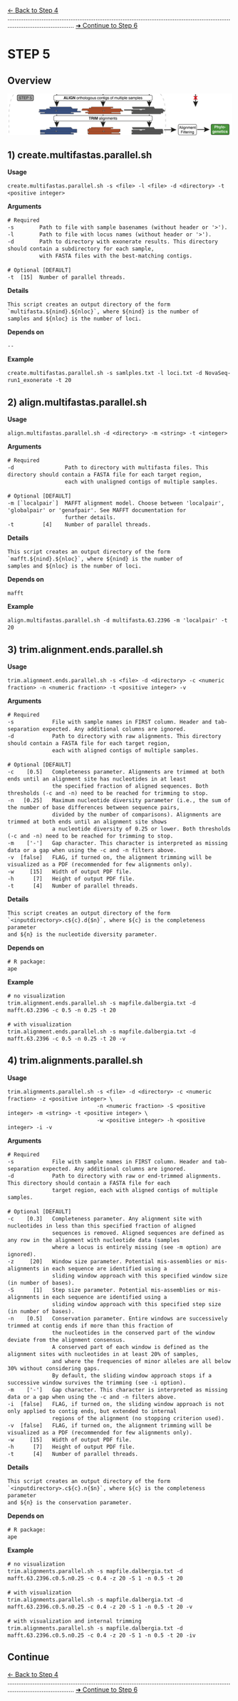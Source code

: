 [← Back to Step 4](Step4_Sample_and_Locus_Filtering.md) ................................................................................................................................................................. [➜ Continue to Step 6](Step6_Merge_Overlapping_Alignments.md)


# STEP 5

## Overview
![Step.png](https://raw.githubusercontent.com/scrameri/CaptureAl/master/tutorial/CaptureAl_Step5.png)


## 1) create.multifastas.parallel.sh

**Usage**
```
create.multifastas.parallel.sh -s <file> -l <file> -d <directory> -t <positive integer>
```

**Arguments**
```
# Required
-s        Path to file with sample basenames (without header or '>').
-l        Path to file with locus names (without header or '>').
-d        Path to directory with exonerate results. This directory should contain a subdirectory for each sample,
          with FASTA files with the best-matching contigs.

# Optional [DEFAULT]
-t  [15]  Number of parallel threads.
```

**Details**
```
This script creates an output directory of the form `multifasta.${nind}.${nloc}`, where ${nind} is the number of 
samples and ${nloc} is the number of loci.
```

**Depends on**
```
--
```


**Example**
```
create.multifastas.parallel.sh -s samlples.txt -l loci.txt -d NovaSeq-run1_exonerate -t 20
```


## 2) align.multifastas.parallel.sh


**Usage**
```
align.multifastas.parallel.sh -d <directory> -m <string> -t <integer>
```

**Arguments**
```
# Required
-d                Path to directory with multifasta files. This directory should contain a FASTA file for each target region,
                  each with unaligned contigs of multiple samples.

# Optional [DEFAULT]
-m [`localpair`]  MAFFT alignment model. Choose between 'localpair', 'globalpair' or 'genafpair'. See MAFFT documentation for
                  further details.
-t         [4]    Number of parallel threads.
```

**Details**
```
This script creates an output directory of the form `mafft.${nind}.${nloc}`, where ${nind} is the number of 
samples and ${nloc} is the number of loci.
```


**Depends on**
```
mafft
```


**Example**
```
align.multifastas.parallel.sh -d multifasta.63.2396 -m 'localpair' -t 20
```


## 3) trim.alignment.ends.parallel.sh


**Usage**
```
trim.alignment.ends.parallel.sh -s <file> -d <directory> -c <numeric fraction> -n <numeric fraction> -t <positive integer> -v
```

**Arguments**
```
# Required
-s            File with sample names in FIRST column. Header and tab-separation expected. Any additional columns are ignored.
-d            Path to directory with raw alignments. This directory should contain a FASTA file for each target region,
              each with aligned contigs of multiple samples.

# Optional [DEFAULT]
-c    [0.5]   Completeness parameter. Alignments are trimmed at both ends until an alignment site has nucleotides in at least
              the specified fraction of aligned sequences. Both thresholds (-c and -n) need to be reached for trimming to stop.
-n   [0.25]   Maximum nucleotide diversity parameter (i.e., the sum of the number of base differences between sequence pairs,
              divided by the number of comparisons). Alignments are trimmed at both ends until an alignment site shows
              a nucleotide diversity of 0.25 or lower. Both thresholds (-c and -n) need to be reached for trimming to stop.
-m    ['-']   Gap character. This character is interpreted as missing data or a gap when using the -c and -n filters above.
-v  [false]   FLAG, if turned on, the alignment trimming will be visualized as a PDF (recommended for few alignments only).
-w     [15]   Width of output PDF file.
-h      [7]   Height of output PDF file.
-t      [4]   Number of parallel threads.

```

**Details**
```
This script creates an output directory of the form `<inputdirectory>.c${c}.d{$n}`, where ${c} is the completeness parameter
and ${n} is the nucleotide diversity parameter.
```

**Depends on**
```
# R package:
ape
```


**Example**
```
# no visualization
trim.alignment.ends.parallel.sh -s mapfile.dalbergia.txt -d mafft.63.2396 -c 0.5 -n 0.25 -t 20

# with visualization
trim.alignment.ends.parallel.sh -s mapfile.dalbergia.txt -d mafft.63.2396 -c 0.5 -n 0.25 -t 20 -v
```

## 4) trim.alignments.parallel.sh


**Usage**
```
trim.alignments.parallel.sh -s <file> -d <directory> -c <numeric fraction> -z <positive integer> \
                            -n <numeric fraction> -S <positive integer> -m <string> -t <positive integer> \
                            -w <positive integer> -h <positive integer> -i -v
```

**Arguments**
```
# Required
-s            File with sample names in FIRST column. Header and tab-separation expected. Any additional columns are ignored.
-d            Path to directory with raw or end-trimmed alignments. This directory should contain a FASTA file for each
              target region, each with aligned contigs of multiple samples.

# Optional [DEFAULT]
-c    [0.3]   Completeness parameter. Any alignment site with nucleotides in less than this specified fraction of aligned
              sequences is removed. Aligned sequences are defined as any row in the alignment with nucleotide data (samples
              where a locus is entirely missing (see -m option) are ignored).
-z     [20]   Window size parameter. Potential mis-assemblies or mis-alignments in each sequence are identified using a
              sliding window approach with this specified window size (in number of bases). 
-S      [1]   Step size parameter. Potential mis-assemblies or mis-alignments in each sequence are identified using a
              sliding window approach with this specified step size (in number of bases). 
-n    [0.5]   Conservation parameter. Entire windows are successively trimmed at contig ends if more than this fraction of
              the nucleotides in the conserved part of the window deviate from the alignment consensus. 
              A conserved part of each window is defined as the alignment sites with nucleotides in at least 20% of samples,
              and where the frequencies of minor alleles are all below 30% without considering gaps.
              By default, the sliding window approach stops if a successive window survives the trimming (see -i option).
-m    ['-']   Gap character. This character is interpreted as missing data or a gap when using the -c and -n filters above.
-i  [false]   FLAG, if turned on, the sliding window approach is not only applied to contig ends, but extended to internal
              regions of the alignment (no stopping criterion used).
-v  [false]   FLAG, if turned on, the alignment trimming will be visualized as a PDF (recommended for few alignments only).
-w     [15]   Width of output PDF file.
-h      [7]   Height of output PDF file.
-t      [4]   Number of parallel threads.

```

**Details**
```
This script creates an output directory of the form `<inputdirectory>.c${c}.n{$n}`, where ${c} is the completeness parameter
and ${n} is the conservation parameter.
```

**Depends on**
```
# R package:
ape
```


**Example**
```
# no visualization
trim.alignments.parallel.sh -s mapfile.dalbergia.txt -d mafft.63.2396.c0.5.n0.25 -c 0.4 -z 20 -S 1 -n 0.5 -t 20

# with visualization
trim.alignments.parallel.sh -s mapfile.dalbergia.txt -d mafft.63.2396.c0.5.n0.25 -c 0.4 -z 20 -S 1 -n 0.5 -t 20 -v

# with visualization and internal trimming
trim.alignments.parallel.sh -s mapfile.dalbergia.txt -d mafft.63.2396.c0.5.n0.25 -c 0.4 -z 20 -S 1 -n 0.5 -t 20 -iv
```

## Continue
[← Back to Step 4](Step4_Sample_and_Locus_Filtering.md) ................................................................................................................................................................. [➜ Continue to Step 6](Step6_Merge_Overlapping_Alignments.md)

